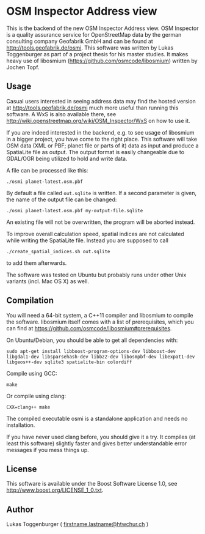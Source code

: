 # OSM Inspector Address view

This is the backend of the new OSM Inspector Address view. OSM Inspector is a quality assurance service for OpenStreetMap data by the german consulting company Geofabrik GmbH and can be found at http://tools.geofabrik.de/osmi. This software was written by Lukas Toggenburger as part of a project thesis for his master studies. It makes heavy use of libosmium (https://github.com/osmcode/libosmium) written by Jochen Topf.


## Usage

Casual users interested in seeing address data may find the hosted version at http://tools.geofabrik.de/osmi much more useful than running this software. A WxS is also available there, see http://wiki.openstreetmap.org/wiki/OSM_Inspector/WxS on how to use it.

If you are indeed interested in the backend, e.g. to see usage of libosmium in a bigger project, you have come to the right place. This software will take OSM data (XML or PBF; planet file or parts of it) data as input and produce a SpatiaLite file as output. The output format is easily changeable due to GDAL/OGR being utilized to hold and write data.

A file can be processed like this:

    ./osmi planet-latest.osm.pbf

By default a file called `out.sqlite` is written. If a second parameter is given, the name of the output file can be changed:

    ./osmi planet-latest.osm.pbf my-output-file.sqlite

An existing file will not be overwritten, the program will be aborted instead.

To improve overall calculation speed, spatial indices are not calculated while writing the SpatiaLite file. Instead you are supposed to call

    ./create_spatial_indices.sh out.sqlite

to add them afterwards. 

The software was tested on Ubuntu but probably runs under other Unix variants (incl. Mac OS X) as well.


## Compilation

You will need a 64-bit system, a C++11 compiler and libosmium to compile the software. libosmium itself comes with a list of prerequisites, which you can find at https://github.com/osmcode/libosmium#prerequisites.

On Ubuntu/Debian, you should be able to get all dependencies with:

    sudo apt-get install libboost-program-options-dev libboost-dev libgdal1-dev libsparsehash-dev libbz2-dev libosmpbf-dev libexpat1-dev libgeos++-dev sqlite3 spatialite-bin colordiff

Compile using GCC:

    make

Or compile using clang:

    CXX=clang++ make

The compiled executable osmi is a standalone application and needs no installation.

If you have never used clang before, you should give it a try. It compiles (at least this software) slightly faster and gives better understandable error messages if you mess things up.

## License

This software is available under the Boost Software License 1.0, see http://www.boost.org/LICENSE_1_0.txt.


## Author

Lukas Toggenburger ( firstname.lastname@htwchur.ch )


